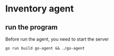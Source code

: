 # Inventory agent

## run the program
Before run the agent, you need to start the server
```shell
go run build go-agent && ./go-agent
```